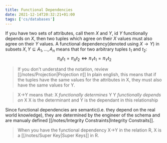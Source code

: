 ```yaml
---
title: Functional Dependencies
date: 2021-12-14T20:32:21+01:00
tags: ['cs/databases']
---
```

If you have two sets of attributes, call them $X$ and $Y$, id $Y$ functionally depends on $X$, then two tuples which agree on their $X$ values must also agree on their $Y$ values. A functional dependency(denoted using  $X\to Y$) in subsets $X,Y\subseteq{A_1,...,A_n}$  means that for two arbitrary tuples $t_1$ and $t_2$:
$$\pi_Xt_1 = \pi_Xt_2 \iff \pi_Yt_1 = \pi_Yt_2$$
> If you don't understand the notation, review [[/notes/Projection|Projection $\pi$]]
> In plain english, this means that if the tuples have the same values for the attributes in X, they must also have the same values for Y.

> X->Y means that: 
> X *functionally determines* Y
> Y *functionally depends on* X
> X is the determinant and Y is the dependant in this relationship

Since functional dependencies are semantic(i.e. they depend on the real world knowledge), they are determined by the engineer of the schema and are manualy defined [[/notes/Integrity Constraints|Integrity Constraits]].

> When you have the functional dependency X->Y in the relation R, X is a [[/notes/Super Key|Super Keys]] in R.